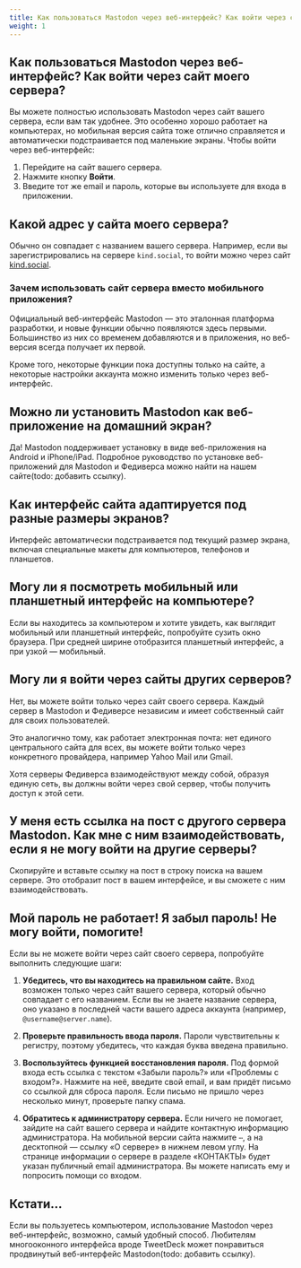 ```yaml
---
title: Как пользоваться Mastodon через веб-интерфейс? Как войти через сайт моего сервера?
weight: 1
---
```


## Как пользоваться Mastodon через веб-интерфейс? Как войти через сайт моего сервера?

Вы можете полностью использовать Mastodon через сайт вашего сервера, если вам так удобнее. Это особенно хорошо работает на компьютерах, но мобильная версия сайта тоже отлично справляется и автоматически подстраивается под маленькие экраны. Чтобы войти через веб-интерфейс:

1. Перейдите на сайт вашего сервера.
2. Нажмите кнопку **Войти**.
3. Введите тот же email и пароль, которые вы используете для входа в приложении.

## Какой адрес у сайта моего сервера?

Обычно он совпадает с названием вашего сервера. Например, если вы зарегистрировались на сервере `kind.social`, то войти можно через сайт [kind.social](https://kind.social).

### Зачем использовать сайт сервера вместо мобильного приложения?

Официальный веб-интерфейс Mastodon — это эталонная платформа разработки, и новые функции обычно появляются здесь первыми. Большинство из них со временем добавляются и в приложения, но веб-версия всегда получает их первой.

Кроме того, некоторые функции пока доступны только на сайте, а некоторые настройки аккаунта можно изменить только через веб-интерфейс.

## Можно ли установить Mastodon как веб-приложение на домашний экран?

Да! Mastodon поддерживает установку в виде веб-приложения на Android и iPhone/iPad. Подробное руководство по установке веб-приложений для Mastodon и Федиверса можно найти на нашем сайте(todo: добавить ссылку).

## Как интерфейс сайта адаптируется под разные размеры экранов?

Интерфейс автоматически подстраивается под текущий размер экрана, включая специальные макеты для компьютеров, телефонов и планшетов.

## Могу ли я посмотреть мобильный или планшетный интерфейс на компьютере?

Если вы находитесь за компьютером и хотите увидеть, как выглядит мобильный или планшетный интерфейс, попробуйте сузить окно браузера. При средней ширине отобразится планшетный интерфейс, а при узкой — мобильный.

## Могу ли я войти через сайты других серверов?

Нет, вы можете войти только через сайт своего сервера. Каждый сервер в Mastodon и Федиверсе независим и имеет собственный сайт для своих пользователей.

Это аналогично тому, как работает электронная почта: нет единого центрального сайта для всех, вы можете войти только через конкретного провайдера, например Yahoo Mail или Gmail.

Хотя серверы Федиверса взаимодействуют между собой, образуя единую сеть, вы должны войти через свой сервер, чтобы получить доступ к этой сети.

## У меня есть ссылка на пост с другого сервера Mastodon. Как мне с ним взаимодействовать, если я не могу войти на другие серверы?

Скопируйте и вставьте ссылку на пост в строку поиска на вашем сервере. Это отобразит пост в вашем интерфейсе, и вы сможете с ним взаимодействовать.

## Мой пароль не работает! Я забыл пароль! Не могу войти, помогите!

Если вы не можете войти через сайт своего сервера, попробуйте выполнить следующие шаги:

1. **Убедитесь, что вы находитесь на правильном сайте.** Вход возможен только через сайт вашего сервера, который обычно совпадает с его названием. Если вы не знаете название сервера, оно указано в последней части вашего адреса аккаунта (например, `@username@server.name`).

2. **Проверьте правильность ввода пароля.** Пароли чувствительны к регистру, поэтому убедитесь, что каждая буква введена правильно.

3. **Воспользуйтесь функцией восстановления пароля.** Под формой входа есть ссылка с текстом «Забыли пароль?» или «Проблемы с входом?». Нажмите на неё, введите свой email, и вам придёт письмо со ссылкой для сброса пароля. Если письмо не пришло через несколько минут, проверьте папку спама.

4. **Обратитесь к администратору сервера.** Если ничего не помогает, зайдите на сайт вашего сервера и найдите контактную информацию администратора. На мобильной версии сайта нажмите `⋯`, а на десктопной — ссылку «О сервере» в нижнем левом углу. На странице информации о сервере в разделе «КОНТАКТЫ» будет указан публичный email администратора. Вы можете написать ему и попросить помощи со входом.

## Кстати...

Если вы пользуетесь компьютером, использование Mastodon через веб-интерфейс, возможно, самый удобный способ. Любителям многооконного интерфейса вроде TweetDeck может понравиться продвинутый веб-интерфейс Mastodon(todo: добавить ссылку).